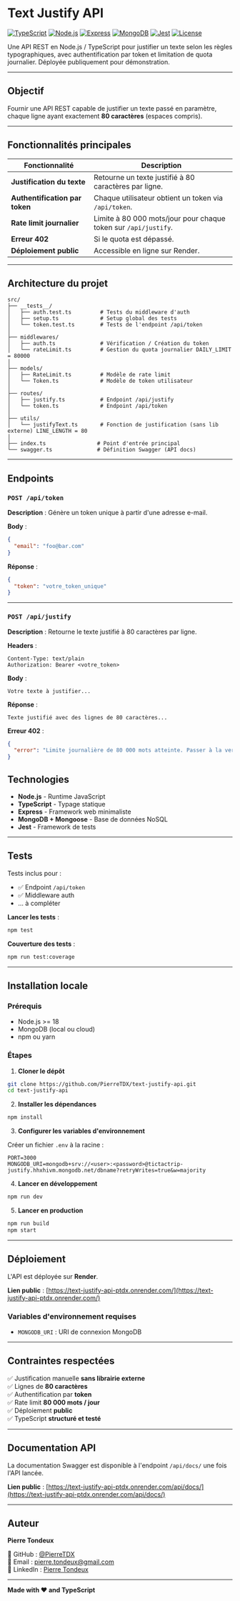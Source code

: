 # Text Justify API

[![TypeScript](https://img.shields.io/badge/TypeScript-5.0-blue.svg)](https://www.typescriptlang.org/)
[![Node.js](https://img.shields.io/badge/Node.js-18+-green.svg)](https://nodejs.org/)
[![Express](https://img.shields.io/badge/Express-4.x-lightgrey.svg)](https://expressjs.com/)
[![MongoDB](https://img.shields.io/badge/MongoDB-6.0-green.svg)](https://www.mongodb.com/)
[![Jest](https://img.shields.io/badge/Jest-29.x-red.svg)](https://jestjs.io/)
[![License](https://img.shields.io/badge/license-MIT-blue.svg)](LICENSE)

Une API REST en Node.js / TypeScript pour justifier un texte selon les règles typographiques, avec authentification par token et limitation de quota journalier. Déployée publiquement pour démonstration.

---

## Objectif

Fournir une API REST capable de justifier un texte passé en paramètre, chaque ligne ayant exactement **80 caractères** (espaces compris).

---

## Fonctionnalités principales

| Fonctionnalité | Description |
|----------------|-------------|
| **Justification du texte** | Retourne un texte justifié à 80 caractères par ligne. |
| **Authentification par token** | Chaque utilisateur obtient un token via `/api/token`. |
| **Rate limit journalier** | Limite à 80 000 mots/jour pour chaque token sur `/api/justify`. |
| **Erreur 402** | Si le quota est dépassé. |
| **Déploiement public** | Accessible en ligne sur Render. |

---

## Architecture du projet
```
src/
├── __tests__/
│   ├── auth.test.ts         # Tests du middleware d'auth
│   ├── setup.ts             # Setup global des tests
│   └── token.test.ts        # Tests de l'endpoint /api/token
│
├── middlewares/
│   ├── auth.ts              # Vérification / Création du token
│   └── rateLimit.ts         # Gestion du quota journalier DAILY_LIMIT = 80000
│
├── models/
│   ├── RateLimit.ts         # Modèle de rate limit
│   └── Token.ts             # Modèle de token utilisateur
│
├── routes/
│   ├── justify.ts           # Endpoint /api/justify
│   └── token.ts             # Endpoint /api/token
│
├── utils/
│   └── justifyText.ts       # Fonction de justification (sans lib externe) LINE_LENGTH = 80
│
├── index.ts                # Point d'entrée principal
└── swagger.ts              # Définition Swagger (API docs)

```

---

## Endpoints

### `POST /api/token`

**Description** : Génère un token unique à partir d'une adresse e-mail.

**Body** :
```json
{
  "email": "foo@bar.com"
}
```

**Réponse** :
```json
{
  "token": "votre_token_unique"
}
```

---

### `POST /api/justify`

**Description** : Retourne le texte justifié à 80 caractères par ligne.

**Headers** :
```
Content-Type: text/plain
Authorization: Bearer <votre_token>
```

**Body** :
```
Votre texte à justifier...
```

**Réponse** :
```
Texte justifié avec des lignes de 80 caractères...
```

**Erreur 402** :
```json
{
  "error": "Limite journalière de 80 000 mots atteinte. Passer à la version payante."
}
```

## Technologies

- **Node.js** - Runtime JavaScript
- **TypeScript** - Typage statique
- **Express** - Framework web minimaliste
- **MongoDB + Mongoose** - Base de données NoSQL
- **Jest** - Framework de tests

---

## Tests

Tests inclus pour :
- ✅ Endpoint `/api/token`
- ✅ Middleware auth
- ... à compléter

**Lancer les tests** :
```bash
npm test
```

**Couverture des tests** :
```bash
npm run test:coverage
```

---

## Installation locale

### Prérequis
- Node.js >= 18
- MongoDB (local ou cloud)
- npm ou yarn

### Étapes

1. **Cloner le dépôt**
```bash
git clone https://github.com/PierreTDX/text-justify-api.git
cd text-justify-api
```

2. **Installer les dépendances**
```bash
npm install
```

3. **Configurer les variables d'environnement**

Créer un fichier `.env` à la racine :
```env
PORT=3000
MONGODB_URI=mongodb+srv://<user>:<password>@tictactrip-justify.hhxhivm.mongodb.net/dbname?retryWrites=true&w=majority
```

4. **Lancer en développement**
```bash
npm run dev
```

5. **Lancer en production**
```bash
npm run build
npm start
```

---

## Déploiement

L'API est déployée sur **Render**.

**Lien public** : [https://text-justify-api-ptdx.onrender.com/](https://text-justify-api-ptdx.onrender.com/)

### Variables d'environnement requises
- `MONGODB_URI` : URI de connexion MongoDB

---

## Contraintes respectées

✅ Justification manuelle **sans librairie externe**  
✅ Lignes de **80 caractères**  
✅ Authentification par **token**  
✅ Rate limit **80 000 mots / jour**  
✅ Déploiement **public**  
✅ TypeScript **structuré et testé**

---

## Documentation API

La documentation Swagger est disponible à l'endpoint `/api/docs/` une fois l'API lancée.

**Lien public** : [https://text-justify-api-ptdx.onrender.com/api/docs/](https://text-justify-api-ptdx.onrender.com/api/docs/)


---

## Auteur

**Pierre Tondeux**

🔗 GitHub : [@PierreTDX](https://github.com/PierreTDX)  
📧 Email : pierre.tondeux@gmail.com  
💼 LinkedIn : [Pierre Tondeux](https://linkedin.com/in/pierre-tondeux)

---


**Made with ❤️ and TypeScript**